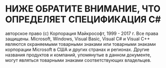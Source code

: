 <a name="the-following-notice-governs-the-c-spec"></a>НИЖЕ ОБРАТИТЕ ВНИМАНИЕ, ЧТО ОПРЕДЕЛЯЕТ СПЕЦИФИКАЦИЯ C#
=====

авторское право (c) Корпорация Майкрософт, 1999 - 2017 г. Все права защищены.
Microsoft, Windows, Visual Basic, Visual C# и Visual C++ являются охраняемыми товарными знаками или товарными знаками корпорации Microsoft в США и других странах и регионах.
Другие названия продуктов и компаний, упомянутые в данном документе, могут являться товарными знаками соответствующих владельцев.
